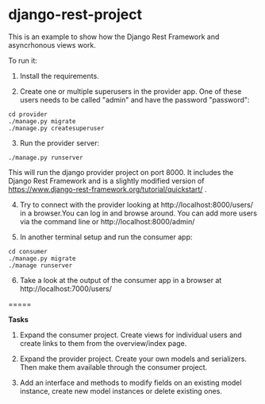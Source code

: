 # django-rest-project

This is an example to show how the Django Rest Framework and asyncrhonous views work.

To run it:

1. Install the requirements.

2. Create one or multiple superusers in the provider app. One of these users needs to be called "admin" and have the password "password":

```
cd provider
./manage.py migrate
./manage.py createsuperuser
```

3. Run the provider server:

```
./manage.py runserver
```

This will run the django provider project on port 8000. It includes the Django Rest Framework and is a slightly modified version of https://www.django-rest-framework.org/tutorial/quickstart/ .

4. Try to connect with the provider looking at http://localhost:8000/users/ in a browser.You can log in and browse around. You can add more users via the command line or http://localhost:8000/admin/

5. In another terminal setup and run the consumer app:

```
cd consumer
./manage.py migrate
./manage runserver
```

6. Take a look at the output of the consumer app in a browser at http://localhost:7000/users/

=====

**Tasks**

1. Expand the consumer project. Create views for individual users and create links to them from the overview/index page.

2. Expand the provider project. Create your own models and serializers. Then make them available through the consumer project.

3. Add an interface and methods to modify fields on an existing model instance, create new model instances or delete existing ones.
